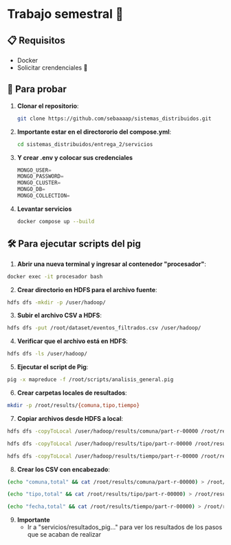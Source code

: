 # Trabajo semestral 🗿


## 📋 Requisitos
- Docker
- Solicitar crendenciales 🥵

## 🚄 Para probar 
1. **Clonar el repositorio**:
   ```bash
   git clone https://github.com/sebaaaap/sistemas_distribuidos.git
   ```
2. **Importante estar en el directororio del compose.yml**:
    ```bash
    cd sistemas_distribuidos/entrega_2/servicios
    ```
3. **Y crear .env y colocar sus credenciales**
   ```python
   MONGO_USER=
   MONGO_PASSWORD= 
   MONGO_CLUSTER=
   MONGO_DB=       
   MONGO_COLLECTION=
   ```
4. **Levantar servicios**
   ```bash
   docker compose up --build
   ```



## 🛠️ Para ejecutar scripts del pig

1. **Abrir una nueva terminal y ingresar al contenedor "procesador"**:
```bash
docker exec -it procesador bash
```
2. **Crear directorio en HDFS para el archivo fuente**:
```bash
hdfs dfs -mkdir -p /user/hadoop/
```

3. **Subir el archivo CSV a HDFS**:
```bash
hdfs dfs -put /root/dataset/eventos_filtrados.csv /user/hadoop/
```
4. **Verificar que el archivo está en HDFS**:
```bash
hdfs dfs -ls /user/hadoop/
```
5. **Ejecutar el script de Pig**:
```bash
pig -x mapreduce -f /root/scripts/analisis_general.pig
```
6. **Crear carpetas locales de resultados**:
```bash
mkdir -p /root/results/{comuna,tipo,tiempo}
```
7. **Copiar archivos desde HDFS a local**:
```bash
hdfs dfs -copyToLocal /user/hadoop/results/comuna/part-r-00000 /root/results/comuna/
```
```bash
hdfs dfs -copyToLocal /user/hadoop/results/tipo/part-r-00000 /root/results/tipo/
```
```bash
hdfs dfs -copyToLocal /user/hadoop/results/tiempo/part-r-00000 /root/results/tiempo/
```
8. **Crear los CSV con encabezado**:
```bash
(echo "comuna,total" && cat /root/results/comuna/part-r-00000) > /root/results/comuna/comuna.csv
```
```bash
(echo "tipo,total" && cat /root/results/tipo/part-r-00000) > /root/results/tipo/tipo.csv
```
```bash
(echo "fecha,total" && cat /root/results/tiempo/part-r-00000) > /root/results/tiempo/tiempo.csv
```
9. **Importante** 
   - Ir a "servicios/resultados_pig..." para ver los resultados de los pasos que se acaban de realizar





 



























